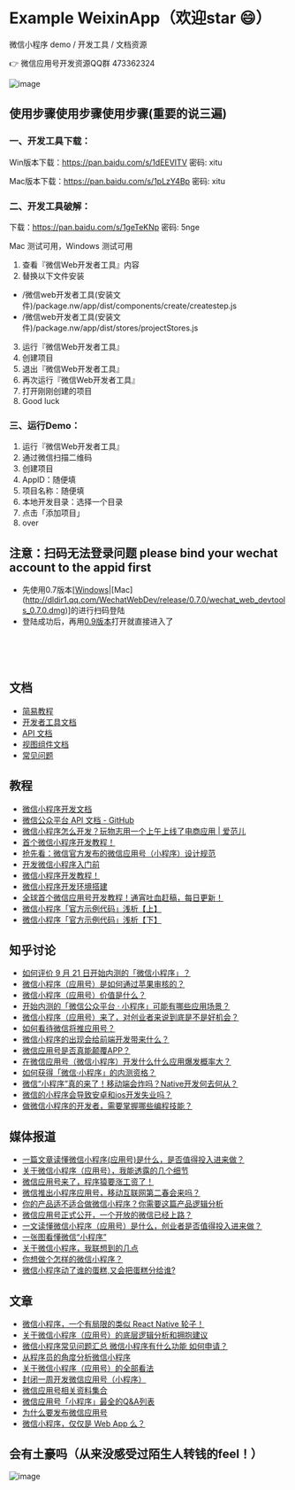 # Example WeixinApp（欢迎star :smile:）

微信小程序 demo / 开发工具 / 文档资源

:point_right:  微信应用号开发资源QQ群 473362324

![image](https://raw.githubusercontent.com/allan2coder/weixinApp/master/image/screenshot.png)


## 使用步骤使用步骤使用步骤(重要的说三遍)

### 一、开发工具下载：

Win版本下载：https://pan.baidu.com/s/1dEEVITV    密码: xitu

Mac版本下载：https://pan.baidu.com/s/1pLzY4Bp    密码: xitu


### 二、开发工具破解：

下载：https://pan.baidu.com/s/1geTeKNp 密码: 5nge

Mac 测试可用，Windows 测试可用

1. 查看『微信Web开发者工具』内容
2. 替换以下文件安装
  * /微信web开发者工具(安装文件)/package.nw/app/dist/components/create/createstep.js
  * /微信web开发者工具(安装文件)/package.nw/app/dist/stores/projectStores.js
3. 运行『微信Web开发者工具』
4. 创建项目
5. 退出『微信Web开发者工具』
6. 再次运行『微信Web开发者工具』
7. 打开刚刚创建的项目
8. Good luck

### 三、运行Demo：
1. 运行『微信Web开发者工具』
2. 通过微信扫描二维码
3. 创建项目
4. AppID：随便填
5. 项目名称：随便填
6. 本地开发目录：选择一个目录
7. 点击「添加项目」
8. over 


## 注意：扫码无法登录问题 please bind your wechat account to the appid first

* 先使用0.7版本[[Windows](http://dldir1.qq.com/WechatWebDev/release/0.7.0/wechat_web_devtools_0.7.0_x64.exe)|[Mac] (http://dldir1.qq.com/WechatWebDev/release/0.7.0/wechat_web_devtools_0.7.0.dmg)]的进行扫码登陆
* 登陆成功后，再用[0.9版本](https://pan.baidu.com/s/1pLTKIqJ)打开就直接进入了


<br/><br/><br/>

## 文档
- [简易教程](http://wxopen.notedown.cn/)
- [开发者工具文档](http://wxopen.notedown.cn/devtools/devtools.html)
- [API 文档](http://wxopen.notedown.cn/api/)
- [视图组件文档](http://wxopen.notedown.cn/component/)
- [常见问题](http://wxopen.notedown.cn/qa/qa.html)


## 教程

- [微信小程序开发文档](http://wxopen.notedown.cn/)
- [微信公众平台 API 文档 - GitHub](https://github.com/Notedown-cn/wxopen)
- [微信小程序怎么开发？玩物志用一个上午上线了电商应用 | 爱范儿](http://www.ifanr.com/721124)
- [首个微信小程序开发教程！](http://gold.xitu.io/entry/57e34d6bd2030900691e9ad7)
- [抢先看：微信官方发布的微信应用号（小程序）设计规范](http://www.woshipm.com/ucd/418190.html)
- [开发微信小程序入门前](https://laravel-china.org/topics/2890)
- [微信小程序开发教程！](https://xituqu.com/508.html)
- [微信小程序开发环境搭建](http://blog.csdn.net/xiehuimx/article/details/52629657)
- [全球首个微信应用号开发教程！通宵吐血赶稿，每日更新！](https://my.oschina.net/wwnick/blog/750055)
- [微信小程序「官方示例代码」浅析【上】](https://zhuanlan.zhihu.com/p/22574282)
- [微信小程序「官方示例代码」浅析【下】](https://zhuanlan.zhihu.com/p/22579053)

## 知乎讨论

- [如何评价 9 月 21 日开始内测的「微信小程序」？](https://www.zhihu.com/question/50874500)
- [微信小程序（应用号）是如何通过苹果审核的？](https://www.zhihu.com/question/50879437)
- [微信小程序（应用号）价值是什么？](https://www.zhihu.com/question/50875544)
- [开始内测的「微信公众平台 · 小程序」可能有哪些应用场景？](https://www.zhihu.com/question/50871887)
- [微信小程序（应用号）来了，对创业者来说到底是不是好机会？](https://www.zhihu.com/question/50885176)
- [如何看待微信将推应用号？](https://www.zhihu.com/question/39374074)
- [微信小程序的出现会给前端开发带来什么？](https://www.zhihu.com/question/50900987)
- [微信应用号是否真能颠覆APP？](https://www.zhihu.com/question/50878415)
- [在微信应用号（微信小程序）开发什么什么应用爆发概率大？](https://www.zhihu.com/question/50878674)
- [如何获得「微信·小程序」的内测资格？](https://www.zhihu.com/question/50875630)
- [微信“小程序”真的来了！移动端会炸吗？Native开发何去何从？](https://www.zhihu.com/question/50874710)
- [微信的小程序会导致安卓和ios开发失业吗？](https://www.zhihu.com/question/50879269)
- [做微信小程序的开发者，需要掌握哪些编程技能？](https://www.zhihu.com/question/50886759)

## 媒体报道

- [一篇文章读懂微信小程序(应用号)是什么，是否值得投入进来做？](http://www.woshipm.com/it/417887.html)
- [关于微信小程序（应用号），我能透露的几个细节](https://kenengba.com/post/3515.html)
- [微信应用号来了，程序猿要涨工资了！](http://www.pmcaff.com/article/index/411074173930624)
- [微信推出小程序应用号，移动互联网第二春会来吗？](http://36kr.com/topics/98)
- [你的产品适不适合做微信小程序？你需要这篇产品逻辑分析](https://www.huxiu.com/article/164700.html)
- [微信应用号正式公开，一个开放的微信已经上路？](https://www.huxiu.com/article/164634.html)
- [一文读懂微信小程序（应用号）是什么，创业者是否值得投入进来做？](https://www.huxiu.com/article/164679.html)
- [一张图看懂微信“小程序”](http://wenda.louqun.com/article/107593)
- [关于微信小程序，我联想到的几点](https://zi.com/w/a/b32fJp)
- [你想做个怎样的微信小程序？](http://www.880917.com/wang/10850.html)
- [微信小程序动了谁的蛋糕,又会把蛋糕分给谁?](http://it.sohu.com/20160922/n468981595.shtml)

## 文章

- [微信小程序，一个有局限的类似 React Native 轮子！](http://www.jianshu.com/p/060c6f3dd4e8)
- [关于微信小程序（应用号）的底层逻辑分析和拥抱建议](https://zhuanlan.zhihu.com/p/22565340)
- [微信小程序常见问题汇总 微信小程序有什么功能 如何申请？](http://kulianw.com/keji/201609/18558.html)
- [从程序员的角度分析微信小程序](http://blog.csdn.net/yulianlin/article/details/52621413)
- [关于微信小程序（应用号）的全部看法](http://www.jianshu.com/p/f8266c940eaf)
- [封闭一周开发微信应用号（小程序）](https://www.v2ex.com/t/308005#reply17)
- [微信应用号相关资料集合](http://www.jianshu.com/p/597de915ef68)
- [微信应用号「小程序」最全的Q&A列表](http://t.cn/RcYXD4Q)
- [为什么要发布微信应用号](http://t.cn/RcYXsoP)
- [微信小程序，仅仅是 Web App 么？](http://t.cn/RcYowhy)

## 会有土豪吗（从来没感受过陌生人转钱的feel！）
![image](https://raw.githubusercontent.com/allan2coder/weixinApp/master/image/donate.png)

